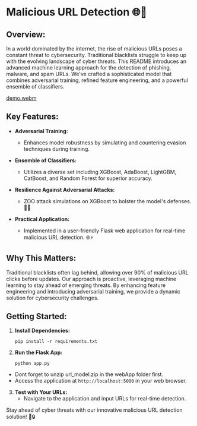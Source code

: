 # Malicious URL Detection 🌐🚨


## Overview:

In a world dominated by the internet, the rise of malicious URLs poses a constant threat to cybersecurity. Traditional blacklists struggle to keep up with the evolving landscape of cyber threats. This README introduces an advanced machine learning approach for the detection of phishing, malware, and spam URLs. We've crafted a sophisticated model that combines adversarial training, refined feature engineering, and a powerful ensemble of classifiers. 


[demo.webm](https://github.com/orelz890/URL_Multiclass_Classification/assets/93476230/73a3165c-a281-4e15-ae6b-c3f8cf5574c1)


## Key Features:

- **Adversarial Training:**
  - Enhances model robustness by simulating and countering evasion techniques during training.

- **Ensemble of Classifiers:**
  - Utilizes a diverse set including XGBoost, AdaBoost, LightGBM, CatBoost, and Random Forest for superior accuracy.

- **Resilience Against Adversarial Attacks:**
  - ZOO attack simulations on XGBoost to bolster the model's defenses. 🦓🚀

- **Practical Application:**
  - Implemented in a user-friendly Flask web application for real-time malicious URL detection. 🌐⚡️

## Why This Matters:

Traditional blacklists often lag behind, allowing over 90% of malicious URL clicks before updates. Our approach is proactive, leveraging machine learning to stay ahead of emerging threats. By enhancing feature engineering and introducing adversarial training, we provide a dynamic solution for cybersecurity challenges.

## Getting Started:

1. **Install Dependencies:**
   ```
   pip install -r requirements.txt
   ```

2. **Run the Flask App:**

   ```
   python app.py
   ```
  * Dont forget to unzip url_model.zip in the webApp folder first.
  * Access the application at `http://localhost:5000` in your web browser.

3. **Test with Your URLs:**
   - Navigate to the application and input URLs for real-time detection.

Stay ahead of cyber threats with our innovative malicious URL detection solution! 🚀🔒

